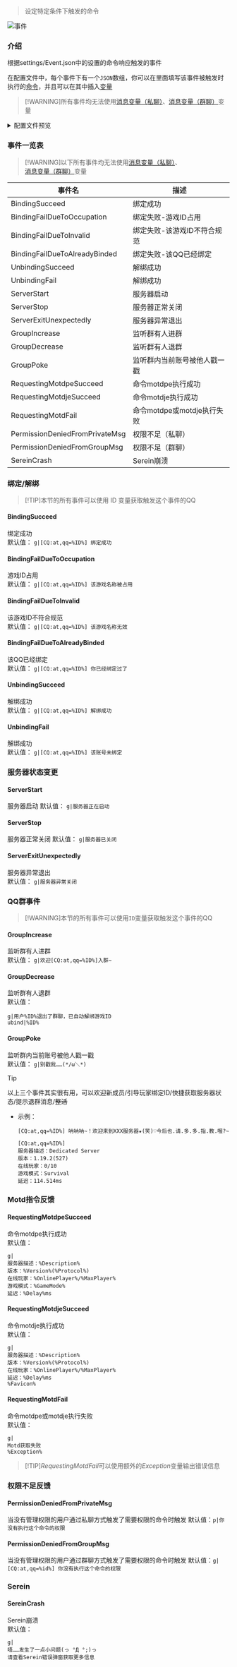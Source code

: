 
>设定特定条件下触发的命令

![事件](../imgs/event.png)

### 介绍

根据settings/Event.json中的设置的命令响应触发的事件  

在配置文件中，每个事件下有一个`JSON`数组，你可以在里面填写该事件被触发时执行的[命令](Function/Command.md)，并且可以在其中插入[变量](Function/Variables.md)

>[!WARNING]所有事件均无法使用[消息变量（私聊）](Function/Variables.md#消息变量私聊)、[消息变量（群聊）](Function/Variables.md#消息变量群聊)变量

<details>
  <summary>配置文件预览</summary>
  <code lang="json">
  <pre>
{
  "Notice": "在这里你可以自定义每个事件触发时执行的命令。参考：https://serein.cc/Command.html、https://serein.cc/Event.html",
  "BindingSucceed": [
    "g|[CQ:at,qq=%ID%] 绑定成功"
  ],
  "BindingFailDueToOccupation": [
    "g|[CQ:at,qq=%ID%] 该游戏名称被占用"
  ],
  "BindingFailDueToInvalid": [
    "g|[CQ:at,qq=%ID%] 该游戏名称无效"
  ],
  "BindingFailDueToAlreadyBinded": [
    "g|[CQ:at,qq=%ID%] 你已经绑定过了"
  ],
  "UnbindingSucceed": [
    "g|[CQ:at,qq=%ID%] 解绑成功"
  ],
  "UnbindingFail": [
    "g|[CQ:at,qq=%ID%] 该账号未绑定"
  ],
  "ServerStart": [
    "g|服务器正在启动"
  ],
  "ServerStop": [
    "g|服务器已关闭"
  ],
  "ServerExitUnexpectedly": [
    "g|服务器异常关闭"
  ],
  "GroupIncrease": [
    "g|欢迎[CQ:at,qq=%ID%]入群~"
  ],
  "GroupDecrease": [
    "g|用户%ID%退出了群聊，已自动解绑游戏ID",
    "unbind|%ID%"
  ],
  "GroupPoke": [
    "g|别戳我……(*/ω＼*)"
  ],
  "SereinCrash": [
    "g|唔……发生了一点小问题(っ °Д °;)っ\n请查看Serein错误弹窗获取更多信息"
  ],
  "RequestingMotdpeSucceed": [
    "g|服务器描述：%Description%\n版本：%Version%(%Protocol%)\n在线玩家：%OnlinePlayer%/%MaxPlayer%\n游戏模式：%GameMode%\n延迟：%Delay%ms"
  ],
  "RequestingMotdjeSucceed": [
    "g|服务器描述：%Description%\n版本：%Version%(%Protocol%)\n在线玩家：%OnlinePlayer%/%MaxPlayer%\n延迟：%Delay%ms\n%Favicon%"
  ],
  "RequestingMotdFail": [
    "g|Motd获取失败\n详细原因：%Exception%"
  ],
  "PermissionDeniedFromPrivateMsg": [
    "p|你没有执行这个命令的权限"
  ],
  "PermissionDeniedFromGroupMsg": [
    "g|[CQ:at,qq=%ID%] 你没有执行这个命令的权限"
  ]
}
  </pre>
  </code>
</details>

### 事件一览表

>[!WARNING]以下所有事件均无法使用[消息变量（私聊）](Function/Variables.md#消息变量私聊)、[消息变量（群聊）](Function/Variables.md#消息变量群聊)变量

| 事件名                         | 描述                           |
| ------------------------------ | ------------------------------ |
| BindingSucceed                 | 绑定成功                       |
| BindingFailDueToOccupation     | 绑定失败-游戏ID占用            |
| BindingFailDueToInvalid        | 绑定失败-该游戏ID不符合规范    |
| BindingFailDueToAlreadyBinded  | 绑定失败-该QQ已经绑定          |
| UnbindingSucceed               | 解绑成功                       |
| UnbindingFail                  | 解绑成功                       |
| ServerStart                    | 服务器启动                     |
| ServerStop                     | 服务器正常关闭                 |
| ServerExitUnexpectedly         | 服务器异常退出                 |
| GroupIncrease                  | 监听群有人进群                 |
| GroupDecrease                  | 监听群有人退群                 |
| GroupPoke                      | 监听群内当前账号被他人戳一戳   |
| RequestingMotdpeSucceed        | 命令motdpe执行成功           |
| RequestingMotdjeSucceed        | 命令motdje执行成功           |
| RequestingMotdFail             | 命令motdpe或motdje执行失败 |
| PermissionDeniedFromPrivateMsg | 权限不足（私聊）               |
| PermissionDeniedFromGroupMsg   | 权限不足（群聊）               |
| SereinCrash                    | Serein崩溃                     |

### 绑定/解绑

>[!TIP]本节的所有事件可以使用 ID 变量获取触发这个事件的QQ

#### BindingSucceed

绑定成功  
默认值： `g|[CQ:at,qq=%ID%] 绑定成功`

#### BindingFailDueToOccupation

游戏ID占用  
默认值： `g|[CQ:at,qq=%ID%] 该游戏名称被占用`

#### BindingFailDueToInvalid

该游戏ID不符合规范  
默认值： `g|[CQ:at,qq=%ID%] 该游戏名称无效`

#### BindingFailDueToAlreadyBinded

该QQ已经绑定  
默认值： `g|[CQ:at,qq=%ID%] 你已经绑定过了`

#### UnbindingSucceed

解绑成功  
默认值： `g|[CQ:at,qq=%ID%] 解绑成功`

#### UnbindingFail

解绑成功  
默认值： `g|[CQ:at,qq=%ID%] 该账号未绑定`

### 服务器状态变更

#### ServerStart

服务器启动
默认值： `g|服务器正在启动`

#### ServerStop

服务器正常关闭
默认值： `g|服务器已关闭`

#### ServerExitUnexpectedly

服务器异常退出  
默认值： `g|服务器异常关闭`

### QQ群事件

>[!WARNING]本节的所有事件可以使用`ID`变量获取触发这个事件的QQ

#### GroupIncrease

监听群有人进群  
默认值： `g|欢迎[CQ:at,qq=%ID%]入群~`

#### GroupDecrease

监听群有人退群  
默认值：

```Serein命令
g|用户%ID%退出了群聊，已自动解绑游戏ID
ubind|%ID%
```

#### GroupPoke

监听群内当前账号被他人戳一戳  
默认值： `g|别戳我……(*/ω＼*)`

>[!TIP]
>以上三个事件其实很有用，可以欢迎新成员/引导玩家绑定ID/快捷获取服务器状态/提示退群消息/~~整活~~  
>
>- 示例：
>
>   ```Serein命令
>   [CQ:at,qq=%ID%] 呐呐呐~！欢迎来到XXX服务器★(笑)♡今后也.请.多.多.指.教.喔?~
>   ```
>
>   ```Serein命令
>   [CQ:at,qq=%ID%]
>   服务器描述：Dedicated Server
>   版本：1.19.2(527)
>   在线玩家：0/10
>   游戏模式：Survival
>   延迟：114.514ms
>   ```

### Motd指令反馈

#### RequestingMotdpeSucceed

命令motdpe执行成功  
默认值：

```Serein命令
g|
服务器描述：%Description%
版本：%Version%(%Protocol%)
在线玩家：%OnlinePlayer%/%MaxPlayer%
游戏模式：%GameMode%
延迟：%Delay%ms
```

#### RequestingMotdjeSucceed

命令motdje执行成功  
默认值：

```Serein命令
g|
服务器描述：%Description%
版本：%Version%(%Protocol%)
在线玩家：%OnlinePlayer%/%MaxPlayer%
延迟：%Delay%ms
%Favicon%
```

#### RequestingMotdFail

命令motdpe或motdje执行失败  
默认值：

```Serein命令
g|
Motd获取失败
%Exception%
```

>[!TIP]*RequestingMotdFail*可以使用额外的*Exception*变量输出错误信息

### 权限不足反馈

#### PermissionDeniedFromPrivateMsg

当没有管理权限的用户通过私聊方式触发了需要权限的命令时触发
默认值：`p|你没有执行这个命令的权限`

#### PermissionDeniedFromGroupMsg

当没有管理权限的用户通过群聊方式触发了需要权限的命令时触发
默认值：`g|[CQ:at,qq=%id%] 你没有执行这个命令的权限`

### Serein

#### SereinCrash

Serein崩溃  
默认值：

```Serein命令
g|
唔……发生了一点小问题(っ °Д °;)っ
请查看Serein错误弹窗获取更多信息
```
